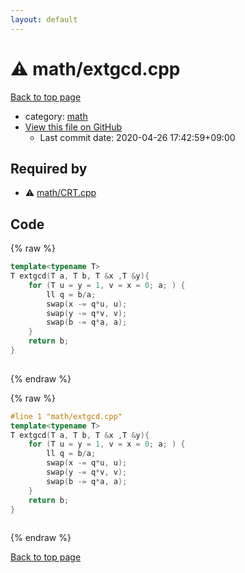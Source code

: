 ```yaml
---
layout: default
---
```


<!-- mathjax config similar to math.stackexchange -->
<script type="text/javascript" async
  src="https://cdnjs.cloudflare.com/ajax/libs/mathjax/2.7.5/MathJax.js?config=TeX-MML-AM_CHTML">
</script>
<script type="text/x-mathjax-config">
  MathJax.Hub.Config({
    TeX: { equationNumbers: { autoNumber: "AMS" }},
    tex2jax: {
      inlineMath: [ ['$','$'] ],
      processEscapes: true
    },
    "HTML-CSS": { matchFontHeight: false },
    displayAlign: "left",
    displayIndent: "2em"
  });
</script>

<script type="text/javascript" src="https://cdnjs.cloudflare.com/ajax/libs/jquery/3.4.1/jquery.min.js"></script>
<script src="https://cdn.jsdelivr.net/npm/jquery-balloon-js@1.1.2/jquery.balloon.min.js" integrity="sha256-ZEYs9VrgAeNuPvs15E39OsyOJaIkXEEt10fzxJ20+2I=" crossorigin="anonymous"></script>
<script type="text/javascript" src="../../assets/js/copy-button.js"></script>
<link rel="stylesheet" href="../../assets/css/copy-button.css" />


# :warning: math/extgcd.cpp

<a href="../../index.html">Back to top page</a>

* category: <a href="../../index.html#7e676e9e663beb40fd133f5ee24487c2">math</a>
* <a href="{{ site.github.repository_url }}/blob/master/math/extgcd.cpp">View this file on GitHub</a>
    - Last commit date: 2020-04-26 17:42:59+09:00




## Required by

* :warning: <a href="CRT.cpp.html">math/CRT.cpp</a>


## Code

<a id="unbundled"></a>
{% raw %}
```cpp
template<typename T>
T extgcd(T a, T b, T &x ,T &y){
    for (T u = y = 1, v = x = 0; a; ) {
        ll q = b/a;
        swap(x -= q*u, u);
        swap(y -= q*v, v);
        swap(b -= q*a, a);
    }
    return b;
}
 
```
{% endraw %}

<a id="bundled"></a>
{% raw %}
```cpp
#line 1 "math/extgcd.cpp"
template<typename T>
T extgcd(T a, T b, T &x ,T &y){
    for (T u = y = 1, v = x = 0; a; ) {
        ll q = b/a;
        swap(x -= q*u, u);
        swap(y -= q*v, v);
        swap(b -= q*a, a);
    }
    return b;
}
 

```
{% endraw %}

<a href="../../index.html">Back to top page</a>

